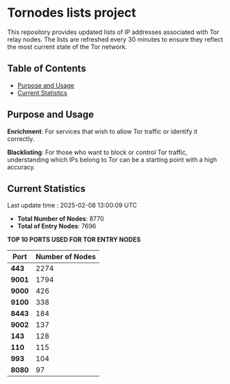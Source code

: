 # Tornodes lists project

This repository provides updated lists of IP addresses associated with Tor relay nodes. The lists are refreshed every 30 minutes to ensure they reflect the most current state of the Tor network.

## Table of Contents

- [Purpose and Usage](#purpose-and-usage)
- [Current Statistics](#current-statistics)


## Purpose and Usage

**Enrichment**: For services that wish to allow Tor traffic or identify it correctly.

**Blacklisting**: For those who want to block or control Tor traffic, understanding which IPs belong to Tor can be a starting point with a high accuracy.

## Current Statistics

Last update time : 2025-02-08 13:00:09 UTC

- **Total Number of Nodes**: 8770
- **Total of Entry Nodes**: 7696

**TOP 10 PORTS USED FOR TOR ENTRY NODES**

| **Port** | **Number of Nodes** |
|------|-----------------|
| **443**   | 2274  |
| **9001**   | 1794  |
| **9000**   | 426  |
| **9100**   | 338  |
| **8443**   | 184  |
| **9002**   | 137  |
| **143**   | 128  |
| **110**   | 115  |
| **993**   | 104  |
| **8080**   | 97  |

